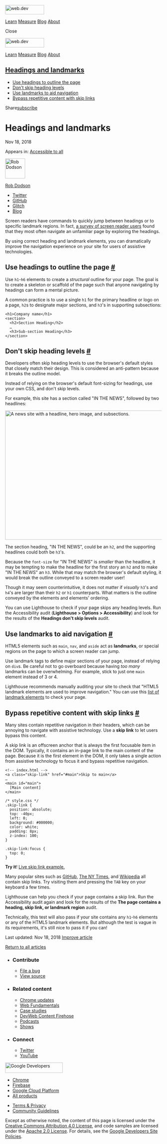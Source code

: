 <a href="/" class="gc-analytics-event header-default__logo-link"><img src="/images/lockup.svg" alt="web.dev" class="header-default__logo" width="125" height="30" /></a>

<a href="/learn/" class="gc-analytics-event header-default__link">Learn</a> <a href="/measure/" class="gc-analytics-event header-default__link">Measure</a> <a href="/blog/" class="gc-analytics-event header-default__link">Blog</a> <a href="/about/" class="gc-analytics-event header-default__link">About</a>

<span class="w-tooltip">Close</span>

<a href="/" class="gc-analytics-event"><img src="/images/lockup.svg" alt="web.dev" class="drawer-default__logo" width="125" height="30" /></a>

<a href="/learn/" class="gc-analytics-event drawer-default__link">Learn</a> <a href="/measure/" class="gc-analytics-event drawer-default__link">Measure</a> <a href="/blog/" class="gc-analytics-event drawer-default__link">Blog</a> <a href="/about/" class="gc-analytics-event drawer-default__link">About</a>

## <a href="#headings-and-landmarks" class="w-toc__header--link">Headings and landmarks</a>

- [Use headings to outline the page](#use-headings-to-outline-the-page)
- [Don't skip heading levels](#don't-skip-heading-levels)
- [Use landmarks to aid navigation](#use-landmarks-to-aid-navigation)
- [Bypass repetitive content with skip links](#bypass-repetitive-content-with-skip-links)

Share<a href="/newsletter/" class="gc-analytics-event w-actions__fab w-actions__fab--subscribe"><span>subscribe</span></a>

# Headings and landmarks

Nov 18, 2018

<span class="w-post-signpost__title">Appears in:</span> <a href="/accessible" class="w-post-signpost__link">Accessible to all</a>

[<img src="https://web-dev.imgix.net/image/admin/1Yk1TThRpbQr08rC9tmL.jpg?auto=format&amp;fit=crop&amp;h=64&amp;w=64" alt="Rob Dodson" class="w-author__image" sizes="(min-width: 64px) 64px, calc(100vw - 48px)" srcset="https://web-dev.imgix.net/image/admin/1Yk1TThRpbQr08rC9tmL.jpg?fit=crop&amp;h=64&amp;w=64&amp;auto=format&amp;dpr=1&amp;q=75, https://web-dev.imgix.net/image/admin/1Yk1TThRpbQr08rC9tmL.jpg?fit=crop&amp;h=64&amp;w=64&amp;auto=format&amp;dpr=2&amp;q=50 2x, https://web-dev.imgix.net/image/admin/1Yk1TThRpbQr08rC9tmL.jpg?fit=crop&amp;h=64&amp;w=64&amp;auto=format&amp;dpr=3&amp;q=35 3x, https://web-dev.imgix.net/image/admin/1Yk1TThRpbQr08rC9tmL.jpg?fit=crop&amp;h=64&amp;w=64&amp;auto=format&amp;dpr=4&amp;q=23 4x, https://web-dev.imgix.net/image/admin/1Yk1TThRpbQr08rC9tmL.jpg?fit=crop&amp;h=64&amp;w=64&amp;auto=format&amp;dpr=5&amp;q=20 5x" width="64" height="64" />](/authors/robdodson/)

<a href="/authors/robdodson/" class="w-author__name-link">Rob Dodson</a>

- <a href="https://twitter.com/rob_dodson" class="w-author__link">Twitter</a>
- <a href="https://github.com/robdodson" class="w-author__link">GitHub</a>
- <a href="https://glitch.com/@robdodson" class="w-author__link">Glitch</a>
- <a href="https://robdodson.me" class="w-author__link">Blog</a>

Screen readers have commands to quickly jump between headings or to specific landmark regions. In fact, [a survey of screen reader users](http://www.heydonworks.com/article/responses-to-the-screen-reader-strategy-survey) found that they most often navigate an unfamiliar page by exploring the headings.

By using correct heading and landmark elements, you can dramatically improve the navigation experience on your site for users of assistive technologies.

## Use headings to outline the page <a href="#use-headings-to-outline-the-page" class="w-headline-link">#</a>

Use `h1`-`h6` elements to create a _structural_ outline for your page. The goal is to create a skeleton or scaffold of the page such that anyone navigating by headings can form a mental picture.

A common practice is to use a single `h1` for the primary headline or logo on a page, `h2`s to designate major sections, and `h3`'s in supporting subsections:

    <h1>Company name</h1>
    <section>
      <h2>Section Heading</h2>
      …
      <h3>Sub-section Heading</h3>
    </section>

## Don't skip heading levels <a href="#don&#39;t-skip-heading-levels" class="w-headline-link">#</a>

Developers often skip heading levels to use the browser's default styles that closely match their design. This is considered an anti-pattern because it breaks the outline model.

Instead of relying on the browser's default font-sizing for headings, use your own CSS, and don't skip levels.

For example, this site has a section called "IN THE NEWS", followed by two headlines:

<img src="https://web-dev.imgix.net/image/admin/CdBjBuUo2yVVHWVFnQzx.png?auto=format" alt="A news site with a headline, hero image, and subsections." class="w-screenshot" sizes="(min-width: 800px) 800px, calc(100vw - 48px)" srcset="https://web-dev.imgix.net/image/admin/CdBjBuUo2yVVHWVFnQzx.png?auto=format&amp;w=200 200w, https://web-dev.imgix.net/image/admin/CdBjBuUo2yVVHWVFnQzx.png?auto=format&amp;w=228 228w, https://web-dev.imgix.net/image/admin/CdBjBuUo2yVVHWVFnQzx.png?auto=format&amp;w=260 260w, https://web-dev.imgix.net/image/admin/CdBjBuUo2yVVHWVFnQzx.png?auto=format&amp;w=296 296w, https://web-dev.imgix.net/image/admin/CdBjBuUo2yVVHWVFnQzx.png?auto=format&amp;w=338 338w, https://web-dev.imgix.net/image/admin/CdBjBuUo2yVVHWVFnQzx.png?auto=format&amp;w=385 385w, https://web-dev.imgix.net/image/admin/CdBjBuUo2yVVHWVFnQzx.png?auto=format&amp;w=439 439w, https://web-dev.imgix.net/image/admin/CdBjBuUo2yVVHWVFnQzx.png?auto=format&amp;w=500 500w, https://web-dev.imgix.net/image/admin/CdBjBuUo2yVVHWVFnQzx.png?auto=format&amp;w=571 571w, https://web-dev.imgix.net/image/admin/CdBjBuUo2yVVHWVFnQzx.png?auto=format&amp;w=650 650w, https://web-dev.imgix.net/image/admin/CdBjBuUo2yVVHWVFnQzx.png?auto=format&amp;w=741 741w, https://web-dev.imgix.net/image/admin/CdBjBuUo2yVVHWVFnQzx.png?auto=format&amp;w=845 845w, https://web-dev.imgix.net/image/admin/CdBjBuUo2yVVHWVFnQzx.png?auto=format&amp;w=964 964w, https://web-dev.imgix.net/image/admin/CdBjBuUo2yVVHWVFnQzx.png?auto=format&amp;w=1098 1098w, https://web-dev.imgix.net/image/admin/CdBjBuUo2yVVHWVFnQzx.png?auto=format&amp;w=1252 1252w, https://web-dev.imgix.net/image/admin/CdBjBuUo2yVVHWVFnQzx.png?auto=format&amp;w=1428 1428w, https://web-dev.imgix.net/image/admin/CdBjBuUo2yVVHWVFnQzx.png?auto=format&amp;w=1600 1600w" width="800" height="414" />

The section heading, "IN THE NEWS", could be an `h2`, and the supporting headlines could both be `h3`'s.

Because the `font-size` for "IN THE NEWS" is _smaller_ than the headline, it may be tempting to make the headline for the first story an `h2` and to make "IN THE NEWS" an `h3`. While that may match the browser's default styling, it would break the outline conveyed to a screen reader user!

Though it may seem counterintuitive, it does not matter if _visually_ `h3`'s and `h4`'s are larger than their `h2` or `h1` counterparts. What matters is the outline conveyed by the elements and elements' ordering.

You can use Lighthouse to check if your page skips any heading levels. Run the Accessibility audit (**Lighthouse &gt; Options &gt; Accessibility**) and look for the results of the **Headings don't skip levels** audit.

## Use landmarks to aid navigation <a href="#use-landmarks-to-aid-navigation" class="w-headline-link">#</a>

HTML5 elements such as `main`, `nav`, and `aside` act as **landmarks**, or special regions on the page to which a screen reader can jump.

Use landmark tags to define major sections of your page, instead of relying on `div`s. Be careful not to go overboard because having _too many_ landmarks can be overwhelming. For example, stick to just one `main` element instead of 3 or 4.

Lighthouse recommends manually auditing your site to check that "HTML5 landmark elements are used to improve navigation." You can use this [list of landmark elements](https://www.w3.org/TR/2017/NOTE-wai-aria-practices-1.1-20171214/examples/landmarks/HTML5.html) to check your page.

## Bypass repetitive content with skip links <a href="#bypass-repetitive-content-with-skip-links" class="w-headline-link">#</a>

Many sites contain repetitive navigation in their headers, which can be annoying to navigate with assistive technology. Use a **skip link** to let users bypass this content.

A skip link is an offscreen anchor that is always the first focusable item in the DOM. Typically, it contains an in-page link to the main content of the page. Because it is the first element in the DOM, it only takes a single action from assistive technology to focus it and bypass repetitive navigation.

    <!-- index.html -->
    <a class="skip-link" href="#main">Skip to main</a>
    …
    <main id="main">
      [Main content]
    </main>

    /* style.css */
    .skip-link {
      position: absolute;
      top: -40px;
      left: 0;
      background: #000000;
      color: white;
      padding: 8px;
      z-index: 100;
    }

    .skip-link:focus {
      top: 0;
    }

**Try it**! [Live skip link example.](https://skip-link.glitch.me/)

Many popular sites such as [GitHub](https://github.com/), [The NY Times](https://www.nytimes.com/), and [Wikipedia](https://wikipedia.org/) all contain skip links. Try visiting them and pressing the `TAB` key on your keyboard a few times.

Lighthouse can help you check if your page contains a skip link. Run the Accessibility audit again and look for the results of the **The page contains a heading, skip link, or landmark region** audit.

Technically, this test will also pass if your site contains any `h1`-`h6` elements or any of the HTML5 landmark elements. But although the test is vague in its requirements, it's still nice to pass it if you can!

<span class="w-mr--sm">Last updated: Nov 18, 2018 </span>[Improve article](https://github.com/GoogleChrome/web.dev/blob/master/src/site/content/en/accessible/headings-and-landmarks/index.md)

<a href="/accessible" class="gc-analytics-event w-article-navigation__link w-article-navigation__link--back w-article-navigation__link--single">Return to all articles</a>

- ### Contribute

  - <a href="https://github.com/GoogleChrome/web.dev/issues/new?assignees=&amp;labels=bug&amp;template=bug_report.md&amp;title=" class="w-footer__linkbox-link">File a bug</a>
  - <a href="https://github.com/googlechrome/web.dev" class="w-footer__linkbox-link">View source</a>

- ### Related content

  - <a href="https://blog.chromium.org/" class="w-footer__linkbox-link">Chrome updates</a>
  - <a href="https://developers.google.com/web/" class="w-footer__linkbox-link">Web Fundamentals</a>
  - <a href="https://developers.google.com/web/showcase/" class="w-footer__linkbox-link">Case studies</a>
  - <a href="https://devwebfeed.appspot.com/" class="w-footer__linkbox-link">DevWeb Content Firehose</a>
  - <a href="/podcasts/" class="w-footer__linkbox-link">Podcasts</a>
  - <a href="/shows/" class="w-footer__linkbox-link">Shows</a>

- ### Connect

  - <a href="https://www.twitter.com/ChromiumDev" class="w-footer__linkbox-link">Twitter</a>
  - <a href="https://www.youtube.com/user/ChromeDevelopers" class="w-footer__linkbox-link">YouTube</a>

<a href="https://developers.google.com/" class="w-footer__utility-logo-link"><img src="/images/lockup-color.png" alt="Google Developers" class="w-footer__utility-logo" width="185" height="33" /></a>

- <a href="https://developer.chrome.com/" class="w-footer__utility-link">Chrome</a>
- <a href="https://firebase.google.com/" class="w-footer__utility-link">Firebase</a>
- <a href="https://cloud.google.com/" class="w-footer__utility-link">Google Cloud Platform</a>
- <a href="https://developers.google.com/products" class="w-footer__utility-link">All products</a>

<!-- -->

- <a href="https://policies.google.com/" class="w-footer__utility-link">Terms &amp; Privacy</a>
- <a href="/community-guidelines/" class="w-footer__utility-link">Community Guidelines</a>

Except as otherwise noted, the content of this page is licensed under the [Creative Commons Attribution 4.0 License](https://creativecommons.org/licenses/by/4.0/), and code samples are licensed under the [Apache 2.0 License](https://www.apache.org/licenses/LICENSE-2.0). For details, see the [Google Developers Site Policies](https://developers.google.com/terms/site-policies).
